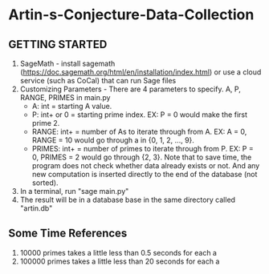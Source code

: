 # Artin-s-Conjecture-Data-Collection

## GETTING STARTED

1. SageMath - install sagemath (https://doc.sagemath.org/html/en/installation/index.html) or use a cloud service (such
   as CoCal) that can run Sage files
2. Customizing Parameters - There are 4 parameters to specify. A, P, RANGE, PRIMES in main.py
   - A: int = starting A value.
   - P: int+ or 0 = starting prime index. EX: P = 0 would make the first prime 2.
   - RANGE: int+ = number of As to iterate through from A. EX: A = 0, RANGE = 10 would go through a in {0, 1, 2, ..., 9}.
   - PRIMES: int+ = number of primes to iterate through from P. EX: P = 0, PRIMES = 2 would go through {2, 3}.
     Note that to save time, the program does not check whether data already exists or not. And any new computation is
     inserted directly to the end of the database (not sorted).
3. In a terminal, run "sage main.py"
4. The result will be in a database base in the same directory called "artin.db"

## Some Time References

1. 10000 primes takes a little less than 0.5 seconds for each a
2. 100000 primes takes a little less than 20 seconds for each a
